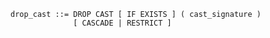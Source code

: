 ```output.ebnf
drop_cast ::= DROP CAST [ IF EXISTS ] ( cast_signature ) 
              [ CASCADE | RESTRICT ]
```
